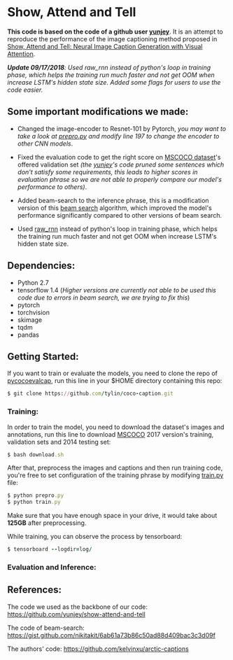 # Show, Attend and Tell 
<b> This code is based on the code of a github user [yunjey](https://github.com/yunjey/show-attend-and-tell)</b>. It is an attempt to reproduce the performance of the image captioning method proposed in [Show, Attend and Tell: Neural Image Caption Generation with Visual Attention](https://arxiv.org/pdf/1502.03044.pdf).

***Update 09/17/2018**: Used raw_rnn instead of python's loop in training phase, which helps the training run much faster and not get OOM when increase LSTM's hidden state size. Added some flags for users to use the code easier.*

## Some important modifications we made:

- Changed the image-encoder to Resnet-101 by Pytorch, *you may want to take a look at [prepro.py](prepro.py) and modify line 197 to change the encoder to other CNN models*.

- Fixed the evaluation code to get the right score on [MSCOCO dataset](http://cocodataset.org)'s offered validation set *(the [yunjey](https://github.com/yunjey/show-attend-and-tell)'s code pruned some sentences which don't satisfy some requirements, this leads to higher scores in evaluation phrase so we are not able to properly compare our model's performance to others)*.

- Added beam-search to the inference phrase, this is a modification version of this [beam search](https://gist.github.com/nikitakit/6ab61a73b86c50ad88d409bac3c3d09f) algorithm, which improved the model's performance significantly compared to other versions of beam search.

- Used [raw_rnn](https://www.tensorflow.org/api_docs/python/tf/nn/raw_rnn) instead of python's loop in training phase, which helps the training run much faster and not get OOM when increase LSTM's hidden state size.

## Dependencies:

- Python 2.7
- tensorflow 1.4 (*Higher versions are currently not able to be used this code due to errors in beam search, we are trying to fix this*)
- pytorch
- torchvision
- skimage
- tqdm
- pandas

## Getting Started:

If you want to train or evaluate the models, you need to clone the repo of [pycocoevalcap](https://github.com/tylin/coco-caption), run this line in your $HOME directory containing this repo:

```ruby
$ git clone https://github.com/tylin/coco-caption.git
```

### Training:

In order to train the model, you need to download the dataset's images and annotations, run this line to download [MSCOCO](http://cocodataset.org) 2017 version's training, validation sets and 2014 testing set:

```ruby
$ bash download.sh
```

After that, preprocess the images and captions and then run training code, you're free to set configuration of the training phrase by modifying [train.py](train.py) file:

```ruby
$ python prepro.py
$ python train.py
```

Make sure that you have enough space in your drive, it would take about **125GB** after preprocessing.

While training, you can observe the process by tensorboard:

```ruby
$ tensorboard --logdir=log/
```

### Evaluation and Inference:

## References:

The code we used as the backbone of our code: https://github.com/yunjey/show-attend-and-tell

The code of beam-search: https://gist.github.com/nikitakit/6ab61a73b86c50ad88d409bac3c3d09f

The authors' code: https://github.com/kelvinxu/arctic-captions 

